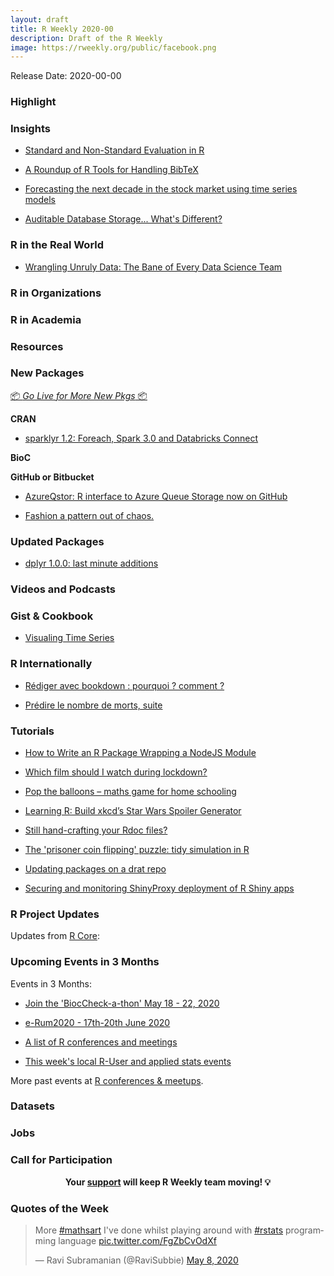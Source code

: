 ```yaml
---
layout: draft
title: R Weekly 2020-00
description: Draft of the R Weekly
image: https://rweekly.org/public/facebook.png
---
```


Release Date: 2020-00-00

###  Highlight



### Insights

+ [Standard and Non-Standard Evaluation in R](https://www.brodieg.com/2020/05/05/on-nse/)

+ [A Roundup of R Tools for Handling BibTeX](https://ropensci.org/technotes/2020/05/07/rmd-citations/)

+ [Forecasting the next decade in the stock market using time series models](http://databasedinvesting.blogspot.com/2020/05/forecasting-next-decade-in-stock-market.html)

+ [Auditable Database Storage... What's Different?](https://www.tychobra.com/posts/2020-05-06-shiny-crud-auditable/)

### R in the Real World

+ [Wrangling Unruly Data: The Bane of Every Data Science Team](https://blog.rstudio.com/2020/05/05/wrangling-unruly-data/)

###  R in Organizations



###  R in Academia



###  Resources



###  New Packages

<p class="added-hostname"><a href="https://rweekly.org/live" target="_blank" class="externalLink">📦 <i>Go Live for More New Pkgs</i> 📦</a></p>

**CRAN**

+ [sparklyr 1.2: Foreach, Spark 3.0 and Databricks Connect](https://blog.rstudio.com/2020/05/06/sparklyr-1-2/)

**BioC**



**GitHub or Bitbucket**

+ [AzureQstor: R interface to Azure Queue Storage now on GitHub](https://blog.revolutionanalytics.com/2020/05/azureqstor-r-interface-to-azure-queue-storage.html)

+ [Fashion a pattern out of chaos.](https://github.com/daranzolin/barah)

### Updated Packages

+ [dplyr 1.0.0: last minute additions](https://www.tidyverse.org/blog/2020/05/dplyr-1-0-0-last-minute-additions/)

###  Videos and Podcasts



### Gist & Cookbook

+ [Visualing Time Series](https://tsggplot.netlify.app/)

### R Internationally

+ [Rédiger avec bookdown : pourquoi ? comment ?](https://thinkr.fr/rediger-avec-bookdown-pourquoi-comment/)

+ [Prédire le nombre de morts, suite](https://freakonometrics.hypotheses.org/60913)

###  Tutorials

+ [How to Write an R Package Wrapping a NodeJS Module](https://colinfay.me/node-r-package/)

+ [Which film should I watch during lockdown?](https://selbydavid.com/2020/05/06/films/)

+ [Pop the balloons – maths game for home schooling](https://scottishsnow.wordpress.com/2020/05/06/pop-the-balloons/)

+ [Learning R: Build xkcd’s Star Wars Spoiler Generator](https://blog.ephorie.de/learning-r-build-xkcds-star-wars-spoiler-generator)

+ [Still hand-crafting your Rdoc files?](https://neonira.github.io/rdoc1)

+ [The 'prisoner coin flipping' puzzle: tidy simulation in R](http://varianceexplained.org/r/riddler-prisoner-flip/)

+ [Updating packages on a drat repo](https://alan-y.netlify.app/post/updating-packages-on-a-drat-repo/)

+ [Securing and monitoring ShinyProxy deployment of R Shiny apps](https://www.databentobox.com/2020/05/03/secure-shinyproxy/)

<!--<div class="post-more-begin></div><div class="post-more-end"></div>-->

###  R Project Updates

Updates from [R Core](http://developer.r-project.org/blosxom.cgi/R-devel/NEWS):


###  Upcoming Events in 3 Months

Events in 3 Months:

+ [Join the 'BiocCheck-a-thon' May 18 - 22, 2020](https://github.com/Bioconductor/BiocCheck/wiki)

 + [e-Rum2020 - 17th-20th June 2020](https://2020.erum.io/)

+ [A list of R conferences and meetings](https://jumpingrivers.github.io/meetingsR/events.html)

+ [This week's local R-User and applied stats events](https://community.rstudio.com/c/irl)


More past events at [R conferences & meetups](https://conf.rweekly.org).


### Datasets

### Jobs




###  Call for Participation


<p class="hide-support added-hostname support-rweekly" style="text-align: center;font-weight: bold;">Your <a class="non-visited externalLink" href="https://www.patreon.com/rweekly" onclick="pas(this)">support</a> will keep R Weekly team moving! 💡</p>

###  Quotes of the Week

<blockquote class="twitter-tweet"><p lang="en" dir="ltr">More <a href="https://twitter.com/hashtag/mathsart?src=hash&amp;ref_src=twsrc%5Etfw">#mathsart</a> I&#39;ve done whilst playing around with <a href="https://twitter.com/hashtag/rstats?src=hash&amp;ref_src=twsrc%5Etfw">#rstats</a> programming language <a href="https://t.co/FgZbCvOdXf">pic.twitter.com/FgZbCvOdXf</a></p>&mdash; Ravi Subramanian (@RaviSubbie) <a href="https://twitter.com/RaviSubbie/status/1258675324856012805?ref_src=twsrc%5Etfw">May 8, 2020</a></blockquote> <script async src="https://platform.twitter.com/widgets.js" charset="utf-8"></script>
